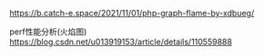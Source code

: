 




https://b.catch-e.space/2021/11/01/php-graph-flame-by-xdbueg/

perf性能分析(火焰图)
https://blog.csdn.net/u013919153/article/details/110559888